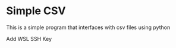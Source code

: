 # Simple CSV

This is a simple program that interfaces with csv files using python

Add WSL SSH Key
